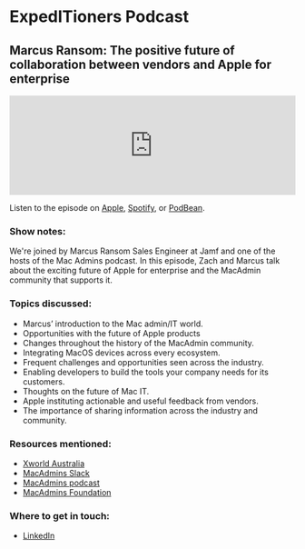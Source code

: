 # ExpedITioners Podcast
## Marcus Ransom: The positive future of collaboration between vendors and Apple for enterprise

<iframe allow="autoplay *; encrypted-media *; fullscreen *; clipboard-write" frameborder="0" height="175" style="width:100%;max-width:660px;overflow:hidden;background:transparent;" sandbox="allow-forms allow-popups allow-same-origin allow-scripts allow-storage-access-by-user-activation allow-top-navigation-by-user-activation" src="https://embed.podcasts.apple.com/us/podcast/marcus-ransom-the-positive-future-of/id1641183838?i=1000638225150"></iframe>

Listen to the episode on [Apple](https://podcasts.apple.com/us/podcast/marcus-ransom-the-positive-future-of/id1641183838?i=1000638225150), [Spotify](https://open.spotify.com/episode/1DcqQhWvrrBTgGVJINvm0T?si=c0tw9fzCTxywp-6WpbZHJA), or [PodBean](https://expeditioners.podbean.com/e/marcus-ransom-the-positive-future-of-collaboration-between-vendors-and-apple-for-enterprise/).

### Show notes: 

We're joined by Marcus Ransom Sales Engineer at Jamf and one of the hosts of the Mac Admins podcast. In this episode, Zach and Marcus talk about the exciting future of Apple for enterprise and the MacAdmin community that supports it.

### Topics discussed:

- Marcus’ introduction to the Mac admin/IT world.
- Opportunities with the future of Apple products
- Changes throughout the history of the MacAdmin community.
- Integrating MacOS devices across every ecosystem.
- Frequent challenges and opportunities seen across the industry.
- Enabling developers to build the tools your company needs for its customers.
- Thoughts on the future of Mac IT.
- Apple instituting actionable and useful feedback from vendors.
- The importance of sharing information across the industry and community.


### Resources mentioned:

- [Xworld Australia ](https://auc.edu.au/xworld/about/)
- [MacAdmins Slack](https://www.macadmins.org/)
- [MacAdmins podcast](https://podcast.macadmins.org/)
- [MacAdmins Foundation](https://www.macadmins.org/about-the-mac-admins-foundation)

### Where to get in touch:

- [LinkedIn](https://www.linkedin.com/in/marcusransom/)

<meta name="category" value="podcasts">
<meta name="authorGitHubUsername" value="zwass">
<meta name="authorFullName" value="Zach Wasserman">
<meta name="publishedOn" value="2023-12-11">
<meta name="articleTitle" value="ExpedITioners podcast with Marcus Ransom">
<meta name="articleImageUrl" value="../website/assets/images/articles/expeditioners-podcast-ep7-1600x900@2x.jpg">

